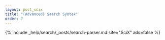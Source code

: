 ```yaml
---
layout: post_scix
title: "(Advanced) Search Syntax"
order: 7
---
```


{% include _help/search/_posts/search-parser.md site="SciX" ads=false %}
